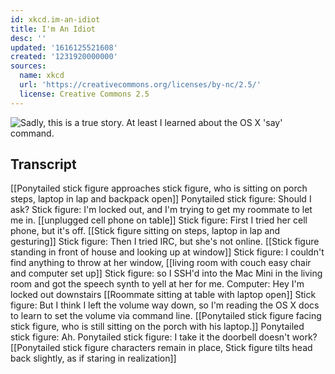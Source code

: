 ```yaml
---
id: xkcd.im-an-idiot
title: I'm An Idiot
desc: ''
updated: '1616125521608'
created: '1231920000000'
sources:
  name: xkcd
  url: 'https://creativecommons.org/licenses/by-nc/2.5/'
  license: Creative Commons 2.5
---
```

![Sadly, this is a true story.  At least I learned about the OS X 'say' command.](https://imgs.xkcd.com/comics/im_an_idiot.png)

## Transcript
[[Ponytailed stick figure approaches stick figure, who is sitting on porch steps, laptop in lap and backpack open]]
Ponytailed stick figure: Should  I ask?
Stick figure: I'm locked out, and I'm trying to get my roommate to let me in.
[[unplugged cell phone on table]]
Stick figure: First I tried her cell phone, but it's off.
[[Stick figure sitting on steps, laptop in lap and gesturing]]
Stick figure: Then I tried IRC, but she's not online.
[[Stick figure standing in front of house and looking up at window]]
Stick figure: I couldn't find anything to throw at her window,
[[living room with couch
easy chair and computer set up]]
Stick figure: so I SSH'd into the Mac Mini in the living room and got the speech synth to yell at her for me.
Computer: Hey I'm locked out downstairs
[[Roommate sitting at table with laptop open]]
Stick figure: But I think I left the volume way down, so I'm reading the OS X docs to learn to set the volume via command line.
[[Ponytailed stick figure facing stick figure, who is still sitting on the porch with his laptop.]]
Ponytailed stick figure: Ah.
Ponytailed stick figure: I take it the doorbell doesn't work?
[[Ponytailed stick figure characters remain in place, Stick figure tilts head back slightly, as if staring in realization]]
